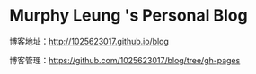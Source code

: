 # Murphy Leung 's Personal Blog

博客地址：http://1025623017.github.io/blog

博客管理：https://github.com/1025623017/blog/tree/gh-pages
